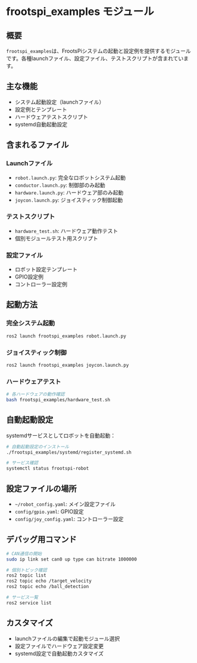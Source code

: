 # frootspi_examples モジュール

## 概要

`frootspi_examples`は、FrootsPiシステムの起動と設定例を提供するモジュールです。各種launchファイル、設定ファイル、テストスクリプトが含まれています。

## 主な機能

- システム起動設定（launchファイル）
- 設定例とテンプレート
- ハードウェアテストスクリプト
- systemd自動起動設定

## 含まれるファイル

### Launchファイル
- `robot.launch.py`: 完全なロボットシステム起動
- `conductor.launch.py`: 制御部のみ起動
- `hardware.launch.py`: ハードウェア部のみ起動  
- `joycon.launch.py`: ジョイスティック制御起動

### テストスクリプト
- `hardware_test.sh`: ハードウェア動作テスト
- 個別モジュールテスト用スクリプト

### 設定ファイル
- ロボット設定テンプレート
- GPIO設定例
- コントローラー設定例

## 起動方法

### 完全システム起動
```bash
ros2 launch frootspi_examples robot.launch.py
```

### ジョイスティック制御
```bash
ros2 launch frootspi_examples joycon.launch.py
```

### ハードウェアテスト
```bash
# 各ハードウェアの動作確認
bash frootspi_examples/hardware_test.sh
```

## 自動起動設定

systemdサービスとしてロボットを自動起動：

```bash
# 自動起動設定のインストール
./frootspi_examples/systemd/register_systemd.sh

# サービス確認
systemctl status frootspi-robot
```

## 設定ファイルの場所

- `~/robot_config.yaml`: メイン設定ファイル
- `config/gpio.yaml`: GPIO設定
- `config/joy_config.yaml`: コントローラー設定

## デバッグ用コマンド

```bash
# CAN通信の開始
sudo ip link set can0 up type can bitrate 1000000

# 個別トピック確認
ros2 topic list
ros2 topic echo /target_velocity
ros2 topic echo /ball_detection

# サービス一覧
ros2 service list
```

## カスタマイズ

- launchファイルの編集で起動モジュール選択
- 設定ファイルでハードウェア設定変更
- systemd設定で自動起動カスタマイズ